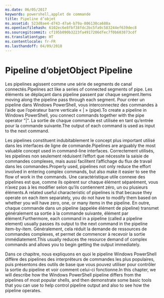 ```yaml
---
ms.date: 06/05/2017
keywords: powershell,applet de commande
title: Pipeline d’objet
ms.assetid: 523d8ae4-d743-47a4-b79a-806130ca688a
ms.openlocfilehash: 6102ec6e8fbf38fdc2bc5fa9c583244ef639dec8
ms.sourcegitcommit: cf195b090b3223fa4917206dfec7f0b603873cdf
ms.translationtype: HT
ms.contentlocale: fr-FR
ms.lasthandoff: 04/09/2018
---
```

# <a name="object-pipeline"></a><span data-ttu-id="08853-103">Pipeline d’objet</span><span class="sxs-lookup"><span data-stu-id="08853-103">Object Pipeline</span></span>
<span data-ttu-id="08853-104">Les pipelines agissent comme une série de segments de canal connectés.</span><span class="sxs-lookup"><span data-stu-id="08853-104">Pipelines act like a series of connected segments of pipe.</span></span> <span data-ttu-id="08853-105">Les éléments se déplaçant dans pipeline passent par chaque segment.</span><span class="sxs-lookup"><span data-stu-id="08853-105">Items moving along the pipeline pass through each segment.</span></span> <span data-ttu-id="08853-106">Pour créer un pipeline dans Windows PowerShell, vous interconnectez des commandes à l’aide que l’opérateur barre verticale « | » (pipe).</span><span class="sxs-lookup"><span data-stu-id="08853-106">To create a pipeline in Windows PowerShell, you connect commands together with the pipe operator "|".</span></span> <span data-ttu-id="08853-107">La sortie de chaque commande est utilisée en tant qu’entrée pour la commande suivante.</span><span class="sxs-lookup"><span data-stu-id="08853-107">The output of each command is used as input to the next command.</span></span>

<span data-ttu-id="08853-108">Les pipelines constituent indubitablement le concept plus important utilisé dans les interfaces de ligne de commande.</span><span class="sxs-lookup"><span data-stu-id="08853-108">Pipelines are arguably the most valuable concept used in command-line interfaces.</span></span> <span data-ttu-id="08853-109">Correctement utilisés, les pipelines non seulement réduisent l’effort que nécessite la saisie de commandes complexes, mais aussi facilitent l’affichage du flux de travail dans les commandes.</span><span class="sxs-lookup"><span data-stu-id="08853-109">Properly used, pipelines not only reduce the effort involved in entering complex commands, but also make it easier to see the flow of work in the commands.</span></span> <span data-ttu-id="08853-110">Une caractéristique utile connexe des pipelines est que, comme ils opèrent sur chaque élément séparément, vous n’avez pas à les modifier selon qu’ils contiennent zéro, un ou plusieurs éléments.</span><span class="sxs-lookup"><span data-stu-id="08853-110">A related useful characteristic of pipelines is that because they operate on each item separately, you do not have to modify them based on whether you will have zero, one, or many items in the pipeline.</span></span> <span data-ttu-id="08853-111">En outre, chaque commande dans un pipeline (appelée élément de pipeline) transmet généralement sa sortie à la commande suivante, élément par élément.</span><span class="sxs-lookup"><span data-stu-id="08853-111">Furthermore, each command in a pipeline (called a pipeline element) usually passes its output to the next command in the pipeline item-by-item.</span></span> <span data-ttu-id="08853-112">Généralement, cela réduit la demande de ressources de commandes complexes, et permet de commencer à recevoir la sortie immédiatement.</span><span class="sxs-lookup"><span data-stu-id="08853-112">This usually reduces the resource demand of complex commands and allows you to begin getting the output immediately.</span></span>

<span data-ttu-id="08853-113">Dans ce chapitre, nous expliquons en quoi le pipeline Windows PowerShell diffère des pipelines des interpréteurs de commandes les plus populaires, puis présentons des outils de base que vous pouvez utiliser pour contrôler la sortie du pipeline et voir comment celui-ci fonctionne.</span><span class="sxs-lookup"><span data-stu-id="08853-113">In this chapter, we will describe how the Windows PowerShell pipeline differs from the pipelines of most popular shells, and then demonstrate some basic tools that you can use to help control pipeline output and also to see how the pipeline operates.</span></span>